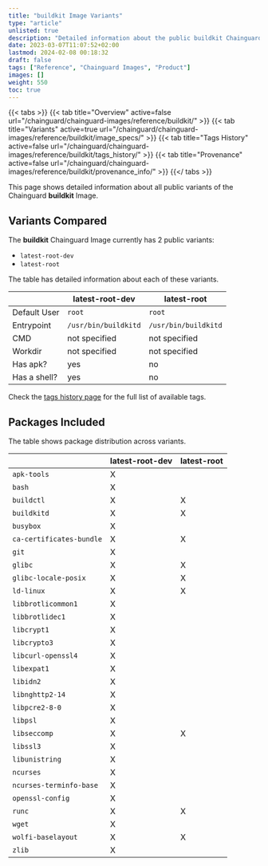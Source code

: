 ```yaml
---
title: "buildkit Image Variants"
type: "article"
unlisted: true
description: "Detailed information about the public buildkit Chainguard Image variants"
date: 2023-03-07T11:07:52+02:00
lastmod: 2024-02-08 00:18:32
draft: false
tags: ["Reference", "Chainguard Images", "Product"]
images: []
weight: 550
toc: true
---
```


{{< tabs >}}
{{< tab title="Overview" active=false url="/chainguard/chainguard-images/reference/buildkit/" >}}
{{< tab title="Variants" active=true url="/chainguard/chainguard-images/reference/buildkit/image_specs/" >}}
{{< tab title="Tags History" active=false url="/chainguard/chainguard-images/reference/buildkit/tags_history/" >}}
{{< tab title="Provenance" active=false url="/chainguard/chainguard-images/reference/buildkit/provenance_info/" >}}
{{</ tabs >}}

This page shows detailed information about all public variants of the Chainguard **buildkit** Image.

## Variants Compared
The **buildkit** Chainguard Image currently has 2 public variants: 

- `latest-root-dev`
- `latest-root`

The table has detailed information about each of these variants.

|              | latest-root-dev      | latest-root          |
|--------------|----------------------|----------------------|
| Default User | `root`               | `root`               |
| Entrypoint   | `/usr/bin/buildkitd` | `/usr/bin/buildkitd` |
| CMD          | not specified        | not specified        |
| Workdir      | not specified        | not specified        |
| Has apk?     | yes                  | no                   |
| Has a shell? | yes                  | no                   |

Check the [tags history page](/chainguard/chainguard-images/reference/buildkit/tags_history/) for the full list of available tags.

## Packages Included
The table shows package distribution across variants.

|                          | latest-root-dev | latest-root |
|--------------------------|-----------------|-------------|
| `apk-tools`              | X               |             |
| `bash`                   | X               |             |
| `buildctl`               | X               | X           |
| `buildkitd`              | X               | X           |
| `busybox`                | X               |             |
| `ca-certificates-bundle` | X               | X           |
| `git`                    | X               |             |
| `glibc`                  | X               | X           |
| `glibc-locale-posix`     | X               | X           |
| `ld-linux`               | X               | X           |
| `libbrotlicommon1`       | X               |             |
| `libbrotlidec1`          | X               |             |
| `libcrypt1`              | X               |             |
| `libcrypto3`             | X               |             |
| `libcurl-openssl4`       | X               |             |
| `libexpat1`              | X               |             |
| `libidn2`                | X               |             |
| `libnghttp2-14`          | X               |             |
| `libpcre2-8-0`           | X               |             |
| `libpsl`                 | X               |             |
| `libseccomp`             | X               | X           |
| `libssl3`                | X               |             |
| `libunistring`           | X               |             |
| `ncurses`                | X               |             |
| `ncurses-terminfo-base`  | X               |             |
| `openssl-config`         | X               |             |
| `runc`                   | X               | X           |
| `wget`                   | X               |             |
| `wolfi-baselayout`       | X               | X           |
| `zlib`                   | X               |             |

